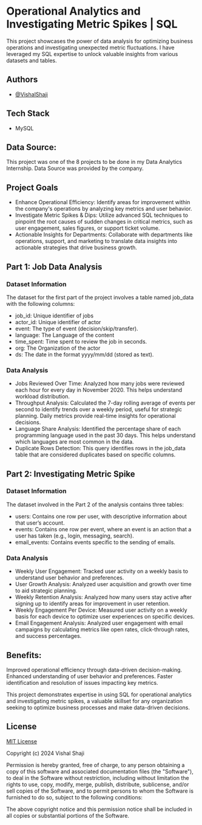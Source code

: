 # Operational Analytics and Investigating Metric Spikes | SQL

This project showcases the power of data analysis for optimizing business operations and investigating unexpected metric fluctuations. I have leveraged my SQL expertise to unlock valuable insights from various datasets and tables.

## Authors

- [@VishalShaji](https://www.github.com/VishShaji)

## Tech Stack

- MySQL

## Data Source:

This project was one of the 8 projects to be done in my Data Analytics Internship. Data Source was provided by the company.

## Project Goals

- Enhance Operational Efficiency: Identify areas for improvement within the company's operations by analyzing key metrics and user behavior.
- Investigate Metric Spikes & Dips: Utilize advanced SQL techniques to pinpoint the root causes of sudden changes in critical metrics, such as user engagement, sales figures, or support ticket volume.
- Actionable Insights for Departments: Collaborate with departments like operations, support, and marketing to translate data insights into actionable strategies that drive business growth.

## Part 1: Job Data Analysis

### Dataset Information

The dataset for the first part of the project involves a table named job_data with the following columns:

- job_id: Unique identifier of jobs
- actor_id: Unique identifier of actor
- event: The type of event (decision/skip/transfer).
- language: The Language of the content
- time_spent: Time spent to review the job in seconds.
- org: The Organization of the actor
- ds: The date in the format yyyy/mm/dd (stored as text).

### Data Analysis

- Jobs Reviewed Over Time: Analyzed how many jobs were reviewed each hour for every day in November 2020. This helps understand workload distribution.
- Throughput Analysis: Calculated the 7-day rolling average of events per second to identify trends over a weekly period, useful for strategic planning. Daily metrics provide real-time insights for operational decisions.
- Language Share Analysis: Identified the percentage share of each programming language used in the past 30 days. This helps understand which languages are most common in the data.
- Duplicate Rows Detection: This query identifies rows in the job_data table that are considered duplicates based on specific columns.

## Part 2: Investigating Metric Spike

### Dataset Information

The dataset involved in the Part 2 of the analysis contains three tables:

- users: Contains one row per user, with descriptive information about that user’s account.
- events: Contains one row per event, where an event is an action that a user has taken (e.g., login, messaging, search).
- email_events: Contains events specific to the sending of emails.

### Data Analysis

- Weekly User Engagement: Tracked user activity on a weekly basis to understand user behavior and preferences.
- User Growth Analysis: Analyzed user acquisition and growth over time to aid strategic planning.
- Weekly Retention Analysis: Analyzed how many users stay active after signing up to identify areas for improvement in user retention.
- Weekly Engagement Per Device: Measured user activity on a weekly basis for each device to optimize user experiences on specific devices.
- Email Engagement Analysis: Analyzed user engagement with email campaigns by calculating metrics like open rates, click-through rates, and success percentages.

## Benefits:

Improved operational efficiency through data-driven decision-making.
Enhanced understanding of user behavior and preferences.
Faster identification and resolution of issues impacting key metrics.

This project demonstrates expertise in using SQL for operational analytics and investigating metric spikes, a valuable skillset for any organization seeking to optimize business processes and make data-driven decisions.


## License

[MIT License](https://choosealicense.com/licenses/mit/)

Copyright (c) 2024 Vishal Shaji

Permission is hereby granted, free of charge, to any person obtaining a copy of this software and associated documentation files (the "Software"), to deal in the Software without restriction, including without limitation the rights to use, copy, modify, merge, publish, distribute, sublicense, and/or sell copies of the Software, and to permit persons to whom the Software is furnished to do so, subject to the following conditions:

The above copyright notice and this permission notice shall be included in all copies or substantial portions of the Software.
